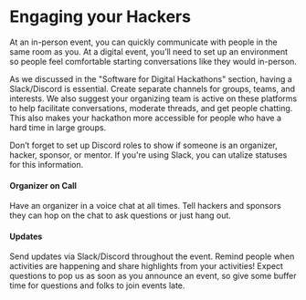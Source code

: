 # Engaging your Hackers

At an in-person event, you can quickly communicate with people in the same room as you. At a digital event, you’ll need to set up an environment so people feel comfortable starting conversations like they would in-person.

As we discussed in the "Software for Digital Hackathons" section, having a Slack/Discord is essential. Create separate channels for groups, teams, and interests. We also suggest your organizing team is active on these platforms to help facilitate conversations, moderate threads, and get people chatting. This also makes your hackathon more accessible for people who have a hard time in large groups.

Don’t forget to set up Discord roles to show if someone is an organizer, hacker, sponsor, or mentor. If you're using Slack, you can utalize statuses for this information. 

#### **Organizer on Call** 

Have an organizer in a voice chat at all times. Tell hackers and sponsors they can hop on the chat to ask questions or just hang out. 

#### **Updates**

Send updates via Slack/Discord throughout the event. Remind people when activities are happening and share highlights from your activities! Expect questions to pop us as soon as you announce an event, so give some buffer time for questions and folks to join events late. 

